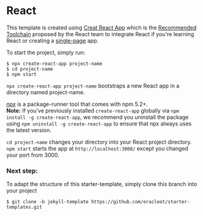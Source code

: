 # React
This template is created using [Creat React App](https://github.com/facebook/create-react-app) which is the [Recommended Toolchain](https://reactjs.org/docs/create-a-new-react-app.html#recommended-toolchains) proposed by the React team to integrate React if you're learning React or creating a [single-page](https://reactjs.org/docs/glossary.html#single-page-application) app.

To start the project, simply run:

    $ npx create-react-app project-name
    $ cd project-name
    $ npm start

`npx create-react-app project-name` bootstraps a new React app in a directory named project-name.   

_[npx](https://medium.com/@maybekatz/introducing-npx-an-npm-package-runner-55f7d4bd282b)_ is a package-runner tool that comes with npm 5.2+.   
**Note:** If you've previously installed `create-react-app` globally via `npm install -g create-react-app`, we recommend you uninstall the package using `npm uninstall -g create-react-app` to ensure that npx always uses the latest version.

`cd project-name` changes your directory into your React project directory.   
`npm start` starts the app at `http://localhost:3000/` except you changed your port from 3000.

### Next step:
To adapt the structure of this starter-template, simply clone this branch into your project

    $ git clone -b jekyll-template https://github.com/oracleot/starter-templates.git
